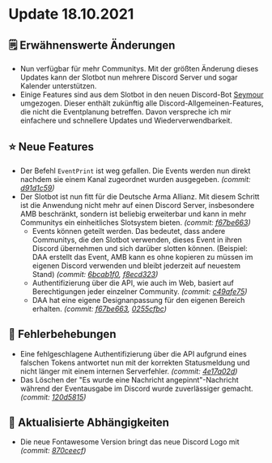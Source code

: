 # Update 18.10.2021

## 🗒️ Erwähnenswerte Änderungen

* Nun verfügbar für mehr Communitys. Mit der größten Änderung dieses Updates kann der Slotbot nun mehrere Discord Server und sogar Kalender unterstützen.
* Einige Features sind aus dem Slotbot in den neuen Discord-Bot [Seymour](https://github.com/Alf-Melmac/Seymour) umgezogen. Dieser enthält zukünftig alle Discord-Allgemeinen-Features, die nicht die Eventplanung betreffen. Davon verspreche ich mir einfachere und schnellere Updates und Wiederverwendbarkeit.

## ⭐ Neue Features

* Der Befehl `EventPrint` ist weg gefallen. Die Events werden nun direkt nachdem sie einem Kanal zugeordnet wurden ausgegeben. _(commit:_ [_d91d1c59_](https://github.com/Alf-Melmac/slotbotServer/commit/d91d1c5984014d568bcc762cbecb91313645bbdf)_)_
* Der Slotbot ist nun fitt für die Deutsche Arma Allianz. Mit diesem Schritt ist die Anwendung nicht mehr auf einen Discord Server, insbesondere AMB beschränkt, sondern ist beliebig erweiterbar und kann in mehr Communitys ein einheitliches Slotsystem bieten. _(commit:_ [_f67be663_](https://github.com/Alf-Melmac/slotbotServer/commit/f67be6631dbe28b0e2b75598c46e809560b5b573)_)_
  * Events können geteilt werden. Das bedeutet, dass andere Communitys, die den Slotbot verwenden, dieses Event in ihren Discord übernehmen und sich darüber slotten können. (Beispiel: DAA erstellt das Event, AMB kann es ohne kopieren zu müssen im eigenen Discord verwenden und bleibt jederzeit auf neuestem Stand) _(commit:_ [_6bcab1f0_](https://github.com/Alf-Melmac/slotbotServer/commit/6bcab1f08986622269c3f34d280212b75169e216)_,_ [_f8ecd323_](https://github.com/Alf-Melmac/slotbotServer/commit/f8ecd323b645aa13e599980c13a3f178a4f61a8c)_)_
  * Authentifizierung über die API, wie auch im Web, basiert auf Berechtigungen jeder einzelner Community. _(commit:_ [_c49afe75_](https://github.com/Alf-Melmac/slotbotServer/commit/c49afe755cd56522e0e3f6bff6087150c1011ab2)_)_
  * DAA hat eine eigene Designanpassung für den eigenen Bereich erhalten. _(commit:_ [_f67be663_](https://github.com/Alf-Melmac/slotbotServer/commit/f67be6631dbe28b0e2b75598c46e809560b5b573)_,_ [_0255cfbc_](https://github.com/Alf-Melmac/slotbotServer/commit/0255cfbc02420bb7c66db39585dd59c415894bf5)_)_

## 🐞 Fehlerbehebungen

* Eine fehlgeschlagene Authentifizierung über die API aufgrund eines falschen Tokens antwortet nun mit der korrekten Statusmeldung und nicht länger mit einem internen Serverfehler. _(commit:_ [_4e17a02d_](https://github.com/Alf-Melmac/slotbotServer/commit/4e17a02d290219553b0035d2ff593f1165910308)_)_
* Das Löschen der "Es wurde eine Nachricht angepinnt"-Nachricht während der Eventausgabe im Discord wurde zuverlässiger gemacht. _(commit:_ [_120d5815_](https://github.com/Alf-Melmac/slotbotServer/commit/120d5815f03582dfc9ac9a1ce75270c9adff876d)_)_

## 🔨 Aktualisierte Abhängigkeiten

* Die neue Fontawesome Version bringt das neue Discord Logo mit _(commit:_ [_870ceecf_](https://github.com/Alf-Melmac/slotbotServer/commit/870ceecf4ccfdac655303cdb44691f7cce5da656)_)_
